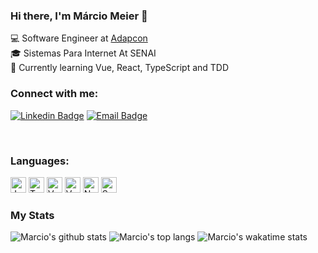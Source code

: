 ### Hi there, I'm Márcio Meier 👋

💻 Software Engineer at [Adapcon](https://github.com/adapcon-team/)<br>
🎓 Sistemas Para Internet At SENAI<br>
🌱 Currently learning Vue, React, TypeScript and TDD<br>

### Connect with me:

[![Linkedin Badge](https://img.shields.io/badge/-LinkedIn-blue?style=flat-square&logo=Linkedin&logoColor=white&link=https://www.linkedin.com/in/márcio-meier-6328aa152/?locale=en_US)](https://www.linkedin.com/in/márcio-meier-6328aa152/?locale=en_US)
[![Email Badge](https://img.shields.io/badge/-Gmail-EEE?style=flat-square&logo=Gmail&link=marciohmeier97@gmail.com)](mailto:marciohmeier97@gmail.com)

<br>

### Languages:
[]()
<img src="https://img.shields.io/badge/JavaScript-2E2F30?logo=javascript&logoColor=F7DF1E" alt="JavaScript logo" title="JavaScript" height="25" />
<img src="https://img.shields.io/badge/TypeScript-2E2F30?logo=typescript&logoColor=3178C6" alt="TypeScript logo" title="TypeScript" height="25" />
<img src="https://img.shields.io/badge/Vue.js-2E2F30?logo=vue.js&logoColor=4FC08D" alt="Vue.js logo" title="Vue.js" height="25" />
<img src="https://img.shields.io/badge/React-2E2F30?logo=react&logoColor=61dafb" alt="Vue.js logo" title="Vue.js" height="25" />
<img src="https://img.shields.io/badge/Node.js-2E2F30?logo=node.js&logoColor=339933" alt="Node.js logo" title="Node.js" height="25" />
<img src="https://img.shields.io/badge/Serverless-2E2F30?logo=serverless" alt="Serverless logo" title="Serverless" height="25" />

### My Stats

![Marcio's github stats](https://github-readme-stats.vercel.app/api?username=marciomeier&count_private=true&show_icons=true&custom_title=Github%20Status&theme=dracula)
![Marcio's top langs](https://github-readme-stats.vercel.app/api/top-langs/?username=marciomeier&layout=compact&hide_border=true&theme=dracula)
![Marcio's wakatime stats](https://github-readme-stats-taupe-two.vercel.app/api/wakatime?username=marciomeier&hide_border=true&theme=dracula&langs_count=5)